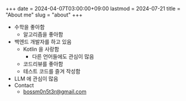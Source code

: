 +++ 
date = 2024-04-07T03:00:00+09:00
lastmod = 2024-07-21
title = "About me"
slug = "about"
+++

- 수학을 좋아함
  - 알고리즘을 좋아함
- 백엔드 개발자를 하고 있음
  - Kotlin 을 사랑함
    - 다른 언어들에도 관심이 많음
  - 코드리뷰를 좋아함
  - 테스트 코드를 즐겨 작성함
- LLM 에 관심이 많음
- Contact
  - bossm0n5t3r@gmail.com

